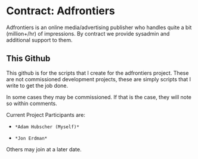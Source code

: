 Contract: Adfrontiers
====================

Adfrontiers is an online media/advertising publisher who handles quite a bit (million+/hr)
of impressions. By contract we provide sysadmin and additional support to them.

This Github
-----------

This github is for the scripts that I create for the adfrontiers project. These are not commissioned
development projects, these are simply scripts that I write to get the job done.

In some cases they may be commissioned. If that is the case, they will note so within comments.

Current Project Participants are:
+     *Adam Hubscher (Myself)*
+     *Jon Erdman*

Others may join at a later date.